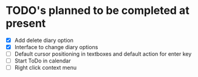 # TODO's planned to be completed at present

- [x] Add delete diary option
- [x] Interface to change diary options
- [ ] Default cursor positioning in textboxes and default action for enter key
- [ ] Start ToDo in calendar
- [ ] Right click context menu